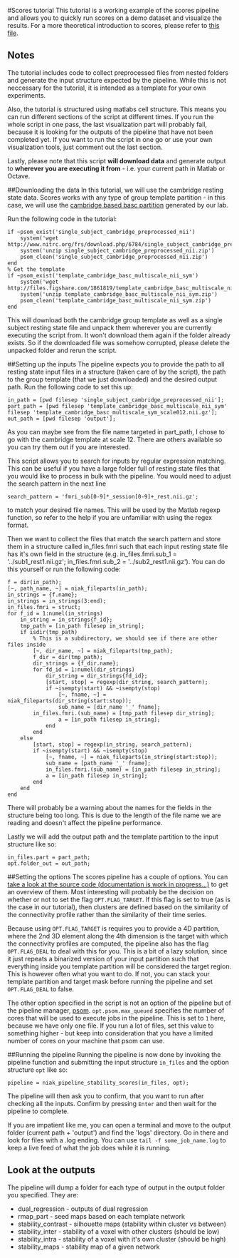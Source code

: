 #Scores tutorial
This tutorial is a working example of the scores pipeline and allows you to quickly run scores on a demo dataset and visualize the results. For a more theoretical introduction to scores, please refer to [this file](https://github.com/SIMEXP/Projects/wiki/Misc-demo-stable-cores).
## Notes
 The tutorial includes code to collect preprocessed files from nested folders and generate the input structure expected by the pipeline. While this is not neccessary for the tutorial, it is intended as a template for your own experiments.

 Also, the tutorial is structured using matlabs cell structure. This means you can run different sections of the script at different times. If you run the whole script in one pass, the last visualization part will probably fail, because it is looking for the outputs of the pipeline that have not been completed yet. If you want to run the script in one go or use your own visualization tools, just comment out the last section.

 Lastly, please note that this script __will download data__ and generate output to __wherever you are executing it from__ - i.e. your current path in Matlab or Octave.

##Downloading the data
In this tutorial, we will use the cambridge resting state data. Scores works with any type of group template partition - in this case, we will use the [cambridge based basc partition](http://figshare.com/articles/Group_multiscale_functional_template_generated_with_BASC_on_the_Cambridge_sample/1285615) generated by our lab.

Run the following code in the tutorial:
```
if ~psom_exist('single_subject_cambridge_preprocessed_nii')
    system('wget http://www.nitrc.org/frs/download.php/6784/single_subject_cambridge_preprocessed_nii.zip')
    system('unzip single_subject_cambridge_preprocessed_nii.zip')
    psom_clean('single_subject_cambridge_preprocessed_nii.zip')
end
% Get the template
if ~psom_exist('template_cambridge_basc_multiscale_nii_sym')
    system('wget http://files.figshare.com/1861819/template_cambridge_basc_multiscale_nii_sym.zip')
    system('unzip template_cambridge_basc_multiscale_nii_sym.zip')
    psom_clean('template_cambridge_basc_multiscale_nii_sym.zip')
end
```
This will download both the cambridge group template as well as a single subject resting state file and unpack them wherever you are currently executing the script from. It won't download them again if the folder already exists. So if the downloaded file was somehow corrupted, please delete the unpacked folder and rerun the script.

##Setting up the inputs
The pipeline expects you to provide the path to all resting state input files in a structure (taken care of by the script), the path to the group template (that we just downloaded) and the desired output path. Run the following code to set this up:
```
in_path = [pwd filesep 'single_subject_cambridge_preprocessed_nii'];
part_path = [pwd filesep 'template_cambridge_basc_multiscale_nii_sym' filesep 'template_cambridge_basc_multiscale_sym_scale012.nii.gz'];
out_path = [pwd filesep 'output'];
```
As you can maybe see from the file name targeted in part_path, I chose to go with the cambridge template at scale 12. There are others available so you can try them out if you are interested.

This script allows you to search for inputs by regular expression matching. This can be useful if you have a large folder full of resting state files that you would like to process in bulk with the pipeline. You would need to adjust the search pattern in the next line
```
search_pattern = 'fmri_sub[0-9]*_session[0-9]+_rest.nii.gz';
```
to match your desired file names. This will be used by the Matlab regexp function, so refer to the help if you are unfamiliar with using the regex format.

Then we want to collect the files that match the search pattern and store them in a structure called in_files.fmri such that each input resting state file has it's own field in the structure (e.g. in_files.fmri.sub_1 = '../sub1_rest1.nii.gz'; in_files.fmri.sub_2 = '../sub2_rest1.nii.gz'). You can do this yourself or run the following code:
```
f = dir(in_path);
[~, path_name, ~] = niak_fileparts(in_path);
in_strings = {f.name};
in_strings = in_strings(3:end);
in_files.fmri = struct;
for f_id = 1:numel(in_strings)
    in_string = in_strings{f_id};
    tmp_path = [in_path filesep in_string];
    if isdir(tmp_path)
        % This is a subdirectory, we should see if there are other files inside
        [~, dir_name, ~] = niak_fileparts(tmp_path);
        f_dir = dir(tmp_path);
        dir_strings = {f_dir.name};
        for fd_id = 1:numel(dir_strings)
            dir_string = dir_strings{fd_id};
            [start, stop] = regexp(dir_string, search_pattern);
            if ~isempty(start) && ~isempty(stop)
                [~, fname, ~] = niak_fileparts(dir_string(start:stop));
                sub_name = [dir_name '_' fname];
        in_files.fmri.(sub_name) = [tmp_path filesep dir_string];
                a = [in_path filesep in_string];
            end
        end
    else
        [start, stop] = regexp(in_string, search_pattern);
        if ~isempty(start) && ~isempty(stop)
            [~, fname, ~] = niak_fileparts(in_string(start:stop));
            sub_name = [path_name '_' fname];
            in_files.fmri.(sub_name) = [in_path filesep in_string];
            a = [in_path filesep in_string];
        end
    end
end
```
There will probably be a warning about the names for the fields in the structure being too long. This is due to the length of the file name we are reading and doesn't affect the pipeline performance.

Lastly we will add the output path and the template partition to the input structure like so:
```
in_files.part = part_path;
opt.folder_out = out_path;
```

##Setting the options
The scores pipeline has a couple of options. You can [take a look at the source code (documentation is work in progress...)](https://github.com/SIMEXP/niak/blob/scores/extensions/surfstab/niak_pipeline_stability_scores.m) to get an overview of them. Most interesting will probably be the decision on whether or not to set the flag ```OPT.FLAG_TARGET```. If this flag is set to true (as is the case in our tutorial), then clusters are defined based on the similarity of the connectivity profile rather than the similarity of their time series. 

Because using ```OPT.FLAG_TARGET``` is requires you to provide a 4D partition, where the 2nd 3D element along the 4th dimension is the target with which the connectivity profiles are computed, the pipeline also has the flag ```OPT.FLAG_DEAL``` to deal with this for you. This is a bit of a lazy solution, since it just repeats a binarized version of your input partition such that everything inside you template partition will be considered the target region. This is however often what you want to do. If not, you can stack your template partition and target mask before running the pipeline and set ```OPT.FLAG_DEAL``` to false.

The other option specified in the script is not an option of the pipeline but of the pipeline manager, [psom](). ```opt.psom.max_queued``` specifies the number of cores that will be used to execute jobs in the pipeline. This is set to ```1``` here, because we have only one file. If you run a lot of files, set this value to something higher - but keep into consideration that you have a limited number of cores on your machine that psom can use.

##Running the pipeline
Running the pipeline is now done by invoking the pipeline function and submitting the input structure ```in_files``` and the option structure ```opt``` like so:

```
pipeline = niak_pipeline_stability_scores(in_files, opt);
```

The pipeline will then ask you to confirm, that you want to run after checking all the inputs. Confirm by pressing ```Enter``` and then wait for the pipeline to complete.

If you are impatient like me, you can open a terminal and move to the output folder (current path + 'output') and find the 'logs' directory. Go in there and look for files with a .log ending. You can use ```tail -f some_job_name.log``` to keep a live feed of what the job does while it is running.
## Look at the outputs
The pipeline will dump a folder for each type of output in the output folder you specified. They are:

* dual_regression - outputs of dual regression
* rmap_part - seed maps based on each template network
* stability_contrast - silhouette maps (stability within cluster vs between)
* stability_inter - stability of a voxel with other clusters (should be low)
* stability_intra - stability of a voxel with it's own cluster (should be high)
* stability_maps - stability map of a given network